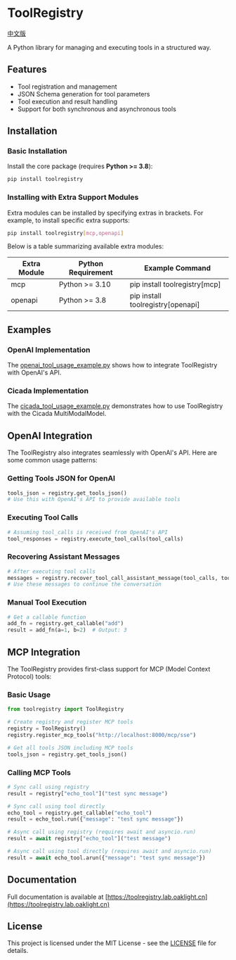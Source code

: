 # ToolRegistry

[中文版](README_zh.md)

A Python library for managing and executing tools in a structured way.

## Features

- Tool registration and management
- JSON Schema generation for tool parameters
- Tool execution and result handling
- Support for both synchronous and asynchronous tools

## Installation

### Basic Installation

Install the core package (requires **Python >= 3.8**):

```bash
pip install toolregistry
```

### Installing with Extra Support Modules

Extra modules can be installed by specifying extras in brackets. For example, to install specific extra supports:

```bash
pip install toolregistry[mcp,openapi]
```

Below is a table summarizing available extra modules:

| Extra Module | Python Requirement | Example Command                   |
|--------------|--------------------|-----------------------------------|
| mcp          | Python >= 3.10     | pip install toolregistry[mcp]     |
| openapi      | Python >= 3.8      | pip install toolregistry[openapi] |

## Examples

### OpenAI Implementation

The [openai_tool_usage_example.py](examples/openai_tool_usage_example.py) shows how to integrate ToolRegistry with OpenAI's API.

### Cicada Implementation

The [cicada_tool_usage_example.py](examples/cicada_tool_usage_example.py) demonstrates how to use ToolRegistry with the Cicada MultiModalModel.

## OpenAI Integration

The ToolRegistry also integrates seamlessly with OpenAI's API. Here are some common usage patterns:

### Getting Tools JSON for OpenAI

```python
tools_json = registry.get_tools_json()
# Use this with OpenAI's API to provide available tools
```

### Executing Tool Calls

```python
# Assuming tool_calls is received from OpenAI's API
tool_responses = registry.execute_tool_calls(tool_calls)
```

### Recovering Assistant Messages

```python
# After executing tool calls
messages = registry.recover_tool_call_assistant_message(tool_calls, tool_responses)
# Use these messages to continue the conversation
```

### Manual Tool Execution

```python
# Get a callable function
add_fn = registry.get_callable("add")
result = add_fn(a=1, b=2)  # Output: 3
```

## MCP Integration

The ToolRegistry provides first-class support for MCP (Model Context Protocol) tools:

### Basic Usage

```python
from toolregistry import ToolRegistry

# Create registry and register MCP tools
registry = ToolRegistry()
registry.register_mcp_tools("http://localhost:8000/mcp/sse")

# Get all tools JSON including MCP tools
tools_json = registry.get_tools_json()
```

### Calling MCP Tools

```python
# Sync call using registry
result = registry["echo_tool"]("test sync message")

# Sync call using tool directly
echo_tool = registry.get_callable("echo_tool")
result = echo_tool.run({"message": "test sync message"})

# Async call using registry (requires await and asyncio.run)
result = await registry["echo_tool"]("test message")

# Async call using tool directly (requires await and asyncio.run)
result = await echo_tool.arun({"message": "test sync message"})
```

## Documentation

Full documentation is available at [https://toolregistry.lab.oaklight.cn](https://toolregistry.lab.oaklight.cn)

## License

This project is licensed under the MIT License - see the [LICENSE](LICENSE) file for details.
